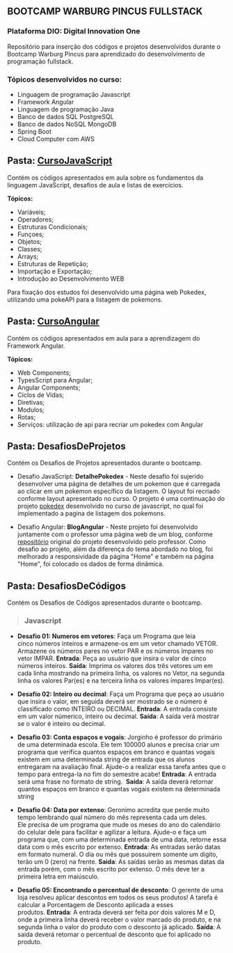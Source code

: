 ## **BOOTCAMP WARBURG PINCUS FULLSTACK**
### **Plataforma DIO: Digital Innovation One**

Repositório para inserção dos códigos e projetos desenvolvidos durante o Bootcamp Warburg Pincus para aprendizado do desenvolvimento de programação fullstack.

### **Tópicos desenvolvidos no curso:**

- Linguagem de programação Javascript 
- Framework Angular
- Linguagem de programação Java
- Banco de dados SQL PostgreSQL
- Banco de dados NoSQL MongoDB
- Spring Boot
- Cloud Computer com AWS


## **Pasta: [CursoJavaScript](https://github.com/astorti/Bootcamp-WarburgPincus-CloudFullStack-DIO/tree/main/CursoJavaScript)**

Contém os códigos apresentados em aula sobre os fundamentos da linguagem JavaScript, desafios de aula e listas de exercícios. 
 
  __**Tópicos:**__
- Variáveis; 
- Operadores;
- Estruturas Condicionais;
- Funçoes;
- Objetos;
- Classes;
- Arrays;
- Estruturas de Repetição;
- Importação e Exportação;
- Introdução ao Desenvolvimento WEB

Para fixação dos estudos foi desenvolvido uma página web Pokedex, utilizando uma pokeAPI para a listagem de pokemons.

## **Pasta: [CursoAngular](https://github.com/astorti/Bootcamp-WarburgPincus-CloudFullStack-DIO/tree/main/CursoAngular)**

Contém os códigos apresentados em aula para a aprendizagem do Framework Angular. 
 
  __**Tópicos:**__
- Web Components; 
- TypesScript para Angular;
- Angular Components;
- Ciclos de Vidas;
- Diretivas;
- Modulos;
- Rotas;
- Serviços: utilização de api para recriar um pokedex com Angular


## **Pasta: DesafiosDeProjetos**

Contém os Desafios de Projetos apresentados durante o bootcamp.

- Desafio JavaScript: **DetalhePokedex** - Neste desafio foi sujerido desenvolver uma página de detalhes de um pokemon que é carregada ao clicar em um pokemon específico da listagem. O layout foi recriado conforme layout apresentado no curso. O projeto é uma continuação do projeto [pokedex](https://github.com/astorti/Bootcamp-WarburgPincus-CloudFullStack-DIO/tree/main/CursoJavaScript/Pokedex) desenvolvido no curso de javascript, no qual foi implementado a pagina de listagem dos pokemons.

- Desafio Angular: **BlogAngular** - Neste projeto foi desenvolvido juntamente com o professor uma página web de um blog, conforme [repositório](https://github.com/felipeAguiarCode/angular-blog) original do projeto desenvolvido pelo professor. Como desafio ao projeto, além da diferença do tema abordado no blog, foi melhorado a responsividade da página "Home" e também na página "Home", foi colocado os dados de forma dinâmica.

## **Pasta: DesafiosDeCódigos**

Contém os Desafios de Códigos apresentados durante o bootcamp.

>### **Javascript**

- **Desafio 01: Numeros em vetores**: Faça um Programa que leia cinco números inteiros e armazene-os em um vetor chamado VETOR. Armazene os números pares no vetor PAR e os números ímpares no vetor IMPAR. **Entrada**: Peça ao usuário que insira o valor de cinco números inteiros. **Saída**: Imprima os valores dos três vetores um em cada linha mostrando na primeira linha, os valores no Vetor, na segunda linha os valores Par(es) e na terceira linha os valores ímpares Impar(es). 

- **Desafio 02: Inteiro ou decimal**: Faça um Programa que peça ao usuário que insira o valor, em seguida deverá ser mostrado se o número é classificado como INTEIRO ou DECIMAL. **Entrada**: A entrada consiste em um valor númerico, inteiro ou decimal. **Saída**: A saída verá mostrar se o valor é inteiro ou decimal.

- **Desafio 03: Conta espaços e vogais**: Jorginho é professor do primário de uma determinada escola. Ele tem 100000 alunos e precisa criar um programa que verifica quantos espaços em branco e quantas vogais existem em uma determinada string de entrada que os alunos entregaram na avaliação final. Ajude-o a realizar essa tarefa antes que o tempo para entrega-la no fim do semestre acabe! **Entrada**: A entrada será uma frase no formato de string. 
**Saída**: A saída deverá retornar quantos espaços em branco e quantas vogais existem na determinada string

- **Desafio 04: Data por extenso**: Geronimo acredita que perde muito tempo lembrando qual número do mês representa cada um deles. Ele precisa de um programa que mude os meses do ano do calendário do celular dele para facilitar e agilizar a leitura. Ajude-o e faça um programa que, com uma determinada entrada de uma data, retorne essa data com o mês escrito por extenso. **Entrada**: As entradas serão datas em formato numeral. O dia ou mês que possuirem somente um digito, terão um 0 (zero) na frente. **Saida**: As saídas serão as mesmas datas da entrada porém, com o mês escrito por extenso. O mês deve ter a primeira letra em maiúsculo.

- **Desafio 05: Encontrando o percentual de desconto**: O gerente de uma loja resolveu aplicar descontos em todos os seus produtos! A tarefa é calcular a Porcentagem de Desconto aplicada a esses produtos. **Entrada**: A entrada deverá ser feita por dois valores M e D, onde a primeira linha deverá receber o valor marcado do produto, e na segunda linha o valor do produto com o desconto já aplicado. **Saída**: A saída deverá retornar o percentual de desconto que foi aplicado no produto.